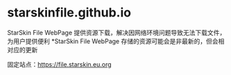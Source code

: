 # starskinfile.github.io
StarSkin File WebPage 提供资源下载，解决因网络环境问题导致无法下载文件，为用户提供便利 
*StarSkin File WebPage 存储的资源可能会是非最新的，但会相对应的更新

固定站点：https://file.starskin.eu.org
